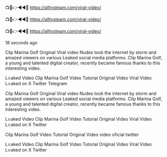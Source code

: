 📺📱👉◄◄🔴  https://alltvsteam.com/viral-video/

📺📱👉◄◄🔴  https://alltvsteam.com/viral-video/

📺📱👉◄◄🔴  https://alltvsteam.com/viral-video/

18 seconds ago

Clip Marina Golf Original Viral video Nudes took the internet by storm and amazed viewers on various Leaked social media platforms. Clip Marina Golf, a young and talented digital creator, recently became famous thanks to this interesting video.

L𝚎aked Video Clip Marina Golf Video Tutorial Original Video Viral Video L𝚎aked on X Twitter Telegram

Clip Marina Golf Original Viral video Nudes took the internet by storm and amazed viewers on various Leaked social media platforms. Clip Marina Golf, a young and talented digital creator, recently became famous thanks to this interesting video.

L𝚎aked Video Clip Marina Golf Video Tutorial Original Video Viral Video L𝚎aked on X Twitter

Clip Marina Golf Video Tutorial Original Video video oficial twitter

L𝚎aked Video Clip Marina Golf Video Tutorial Original Video Viral Video L𝚎aked on X Twitter

